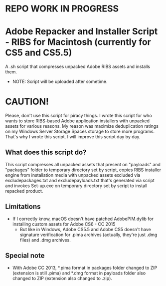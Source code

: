 # REPO WORK IN PROGRESS

# Adobe Repacker and Installer Script - RIBS for Macintosh (currently for CS5 and CS5.5)
A .sh script that compresses unpacked Adobe RIBS assets and installs them.
- NOTE: Script will be uploaded after sometime.

# CAUTION!
Please, don't use this script for piracy things. I wrote this script for who wants to store RIBS-based Adobe application installers with unpacked assets for various reasons. My reason was maximize deduplication ratings on my Windows Server Storage Spaces storage to store more programs. That's why I wrote this script. I will improve this script day by day.

## What does this script do?
This script compresses all unpacked assets that present on "payloads" and "packages" folder to temporary directory set by script, copies RIBS installer engine from installation media with unpacked assets excluded via excludepackages.txt and excludepayloads.txt that's generated via script and invokes Set-up.exe on temporary directory set by script to install repacked product.

## Limitations
- If I correctly know, macOS doesn't have patched AdobePIM.dylib for installing custom assets for Adobe CS6 - CC 2015
  - But like in Windows, Adobe CS5.5 and Adobe CS5 doesn't have signature verification for .pima archives (actually, they're just .dmg files) and .dmg archives.

## Special note
- With Adobe CC 2013, *.pima format in packages folder changed to ZIP (extension is still .pima) and *.dmg format in payloads folder also changed to ZIP (extension also changed to .zip).
